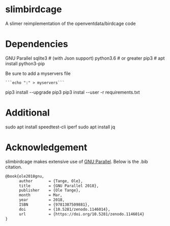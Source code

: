# slimbirdcage
A slimer reimplementation of the openventdata/birdcage code

# Dependencies

GNU Parallel
sqlite3 # (with Json support)
python3.6 # or greater
pip3 # apt install python3-pip


Be sure to add a myservers file

    ```echo ":" > myservers```

pip3 install --upgrade pip3
pip3 instal --user -r requirements.txt

# Additional

sudo apt install speedtest-cli iperf
sudo apt install jq

# Acknowledgement 

slimbirdcage makes extensive use of [GNU Parallel](https://www.gnu.org/software/parallel/). Below is the .bib citation.

```latex
@book{ole2018gnu,
      author       = {Tange, Ole},
      title        = {GNU Parallel 2018},
      publisher    = {Ole Tange},
      month        = Mar,
      year         = 2018,
      ISBN         = {9781387509881},
      doi          = {10.5281/zenodo.1146014},
      url          = {https://doi.org/10.5281/zenodo.1146014}
}
```
